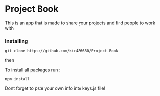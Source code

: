 # Project Book

This is an app that is made to share your projects and find people to work with 


### Installing


```
git clone https://github.com/kir486680/Project-Book
```
then

To install all packages run : 

```
npm install 
```
Dont forget to pste your own info into keys.js file!

